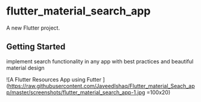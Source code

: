 # flutter_material_search_app

A new Flutter project.

## Getting Started

 implement search functionality in any app with best practices and beautiful material design
 
![A Flutter Resources App using Futter ](https://raw.githubusercontent.com/JaveedIshaq/Flutter_material_Seach_app/master/screenshots/flutter_material_search_app-1.jpg =100x20)

